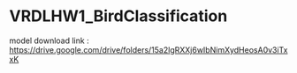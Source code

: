 # VRDLHW1_BirdClassification

model download link : https://drive.google.com/drive/folders/15a2lgRXXj6wIbNimXydHeosA0v3iTxxK
